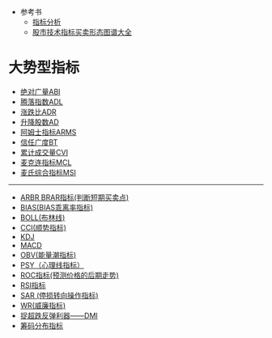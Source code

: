 
   * 参考书
      * [指标分析](http://www.net767.com/gupiao/jishu/) 
      * [股市技术指标买卖形态图谱大全](https://weread.qq.com/web/reader/79632e005b1c587964c5a68)
      
     
# 大势型指标
  * [绝对广量ABI](https://github.com/stevenli91748/Stock-Knowledge/blob/master/%E6%8A%80%E6%9C%AF%E5%88%86%E6%9E%90/%E6%8C%87%E6%A0%87/%E7%BB%9D%E5%AF%B9%E5%B9%BF%E9%87%8FABI/%E7%BB%9D%E5%AF%B9%E5%B9%BF%E9%87%8FABI.md)
  * [腾落指数ADL](https://github.com/stevenli91748/Stock-Knowledge/blob/master/%E6%8A%80%E6%9C%AF%E5%88%86%E6%9E%90/%E6%8C%87%E6%A0%87/%E8%85%BE%E8%90%BD%E6%8C%87%E6%95%B0ADL/%E8%85%BE%E8%90%BD%E6%8C%87%E6%95%B0ADL.md)
  * [涨跌比ADR](https://github.com/stevenli91748/Stock-Knowledge/blob/master/%E6%8A%80%E6%9C%AF%E5%88%86%E6%9E%90/%E6%8C%87%E6%A0%87/%E6%B6%A8%E8%B7%8C%E6%AF%94ADR/%E6%B6%A8%E8%B7%8C%E6%AF%94ADR.md)
  * [升降股数AD](https://github.com/stevenli91748/Stock-Knowledge/blob/master/%E6%8A%80%E6%9C%AF%E5%88%86%E6%9E%90/%E6%8C%87%E6%A0%87/%E5%8D%87%E9%99%8D%E8%82%A1%E6%95%B0AD/%E5%8D%87%E9%99%8D%E8%82%A1%E6%95%B0AD.md)
  * [阿姆士指标ARMS](https://github.com/stevenli91748/Stock-Knowledge/blob/master/%E6%8A%80%E6%9C%AF%E5%88%86%E6%9E%90/%E6%8C%87%E6%A0%87/%E9%98%BF%E5%A7%86%E5%A3%AB%E6%8C%87%E6%A0%87ARMS/%E9%98%BF%E5%A7%86%E5%A3%AB%E6%8C%87%E6%A0%87ARMS.md)
  * [信任广度BT](https://github.com/stevenli91748/Stock-Knowledge/blob/master/%E6%8A%80%E6%9C%AF%E5%88%86%E6%9E%90/%E6%8C%87%E6%A0%87/%E4%BF%A1%E4%BB%BB%E5%B9%BF%E5%BA%A6BT/%E4%BF%A1%E4%BB%BB%E5%B9%BF%E5%BA%A6BT.md)
  * [累计成交量CVI](https://github.com/stevenli91748/Stock-Knowledge/blob/master/%E6%8A%80%E6%9C%AF%E5%88%86%E6%9E%90/%E6%8C%87%E6%A0%87/%E7%B4%AF%E8%AE%A1%E6%88%90%E4%BA%A4%E9%87%8FCVI/%E7%B4%AF%E8%AE%A1%E6%88%90%E4%BA%A4%E9%87%8FCVI.md)
  * [麦克连指标MCL](https://github.com/stevenli91748/Stock-Knowledge/blob/master/%E6%8A%80%E6%9C%AF%E5%88%86%E6%9E%90/%E6%8C%87%E6%A0%87/%E9%BA%A6%E5%85%8B%E8%BF%9E%E6%8C%87%E6%A0%87MCL/%E9%BA%A6%E5%85%8B%E8%BF%9E%E6%8C%87%E6%A0%87MCL.md)
  * [麦氏综合指标MSI](https://github.com/stevenli91748/Stock-Knowledge/blob/master/%E6%8A%80%E6%9C%AF%E5%88%86%E6%9E%90/%E6%8C%87%E6%A0%87/%E9%BA%A6%E6%B0%8F%E7%BB%BC%E5%90%88%E6%8C%87%E6%A0%87MSi/%E9%BA%A6%E6%B0%8F%E7%BB%BC%E5%90%88%E6%8C%87%E6%A0%87MSI.md)
  


---

* [ARBR BRAR指标(判断短期买卖点)](https://github.com/stevenli91748/Stock-Knowledge/blob/master/%E6%8A%80%E6%9C%AF%E5%88%86%E6%9E%90/%E6%8C%87%E6%A0%87/ARBR%20BRAR%E6%8C%87%E6%A0%87(%E5%88%A4%E6%96%AD%E7%9F%AD%E6%9C%9F%E4%B9%B0%E5%8D%96%E7%82%B9)/README.md)
* [BIAS(BIAS乖离率指标)](https://github.com/stevenli91748/Stock-Knowledge/blob/master/%E6%8A%80%E6%9C%AF%E5%88%86%E6%9E%90/%E6%8C%87%E6%A0%87/BIAS(BIAS%E4%B9%96%E7%A6%BB%E7%8E%87%E6%8C%87%E6%A0%87)/README.md)
* [BOLL(布林线)](https://github.com/stevenli91748/Stock-Knowledge/blob/master/%E6%8A%80%E6%9C%AF%E5%88%86%E6%9E%90/%E6%8C%87%E6%A0%87/BOLL(%E5%B8%83%E6%9E%97%E7%BA%BF)/README.md)
* [CCI(顺势指标)](https://github.com/stevenli91748/Stock-Knowledge/blob/master/%E6%8A%80%E6%9C%AF%E5%88%86%E6%9E%90/%E6%8C%87%E6%A0%87/CCI(%E9%A1%BA%E5%8A%BF%E6%8C%87%E6%A0%87)/README.md)
* [KDJ](https://github.com/stevenli91748/Stock-Knowledge/blob/master/%E6%8A%80%E6%9C%AF%E5%88%86%E6%9E%90/%E6%8C%87%E6%A0%87/KDJ/README.md)
* [MACD](https://github.com/stevenli91748/Stock-Knowledge/blob/master/%E6%8A%80%E6%9C%AF%E5%88%86%E6%9E%90/%E6%8C%87%E6%A0%87/MACD/README.md)
* [OBV(能量潮指标)](https://github.com/stevenli91748/Stock-Knowledge/blob/master/%E6%8A%80%E6%9C%AF%E5%88%86%E6%9E%90/%E6%8C%87%E6%A0%87/OBV(%E8%83%BD%E9%87%8F%E6%BD%AE%E6%8C%87%E6%A0%87)/README.md)
* [PSY（心理线指标）](https://github.com/stevenli91748/Stock-Knowledge/blob/master/%E6%8A%80%E6%9C%AF%E5%88%86%E6%9E%90/%E6%8C%87%E6%A0%87/PSY%EF%BC%88%E5%BF%83%E7%90%86%E7%BA%BF%E6%8C%87%E6%A0%87%EF%BC%89/README.md)
* [ROC指标(预测价格的后期走势)](https://github.com/stevenli91748/Stock-Knowledge/blob/master/%E6%8A%80%E6%9C%AF%E5%88%86%E6%9E%90/%E6%8C%87%E6%A0%87/ROC%E6%8C%87%E6%A0%87(%E9%A2%84%E6%B5%8B%E4%BB%B7%E6%A0%BC%E7%9A%84%E5%90%8E%E6%9C%9F%E8%B5%B0%E5%8A%BF)/README.md)
* [RSI指标](https://github.com/stevenli91748/Stock-Knowledge/blob/master/%E6%8A%80%E6%9C%AF%E5%88%86%E6%9E%90/%E6%8C%87%E6%A0%87/RSI%E6%8C%87%E6%A0%87/README.md)
* [SAR (停损转向操作指标)](https://github.com/stevenli91748/Stock-Knowledge/blob/master/%E6%8A%80%E6%9C%AF%E5%88%86%E6%9E%90/%E6%8C%87%E6%A0%87/SAR%20(%E5%81%9C%E6%8D%9F%E8%BD%AC%E5%90%91%E6%93%8D%E4%BD%9C%E6%8C%87%E6%A0%87)/README.md)
* [WR(威廉指标)](https://github.com/stevenli91748/Stock-Knowledge/blob/master/%E6%8A%80%E6%9C%AF%E5%88%86%E6%9E%90/%E6%8C%87%E6%A0%87/WR(%E5%A8%81%E5%BB%89%E6%8C%87%E6%A0%87)/README.md)
* [捉超跌反弹利器——DMI](https://github.com/stevenli91748/Stock-Knowledge/blob/master/%E6%8A%80%E6%9C%AF%E5%88%86%E6%9E%90/%E6%8C%87%E6%A0%87/%E6%8D%89%E8%B6%85%E8%B7%8C%E5%8F%8D%E5%BC%B9%E5%88%A9%E5%99%A8%E2%80%94%E2%80%94DMI/README.md)
* [筹码分布指标](https://github.com/stevenli91748/Stock-Knowledge/blob/master/%E6%8A%80%E6%9C%AF%E5%88%86%E6%9E%90/%E6%8C%87%E6%A0%87/%E7%AD%B9%E7%A0%81%E5%88%86%E5%B8%83%E6%8C%87%E6%A0%87/README.md)
